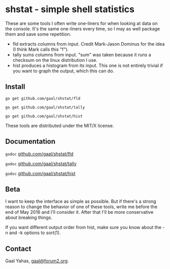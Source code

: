 shstat - simple shell statistics
================================

These are some tools I often write one-liners for when looking at
data on the console. It's the same one-liners every time, so 
I may as well package them and save some repetition.

* fld extracts columns from input. Credit Mark-Jason Dominus for
the idea (I think Mark calls this "f").
* tally sums columns from input. "sum" was taken because it runs
a checksum on the linux distribution I use.
* hist produces a histogram from its input. This one is not entirely
trivial if you want to graph the output, which this can do.

Install
-------

`go get github.com/gaal/shstat/fld`

`go get github.com/gaal/shstat/tally`

`go get github.com/gaal/shstat/hist`

These tools are distributed under the MIT/X license.

Documentation
-------------

`godoc` [github.com/gaal/shstat/fld](http://godoc.org/github.com/gaal/shstat/fld)

`godoc` [github.com/gaal/shstat/tally](http://godoc.org/github.com/gaal/shstat/tally)

`godoc` [github.com/gaal/shstat/hist](http://godoc.org/github.com/gaal/shstat/hist)

Beta
----

I want to keep the interface as simple as possible. But if there's
a strong reason to change the behavior of one of these tools,
write me before the end of May 2016 and I'll consider it. After that
I'll be more conservative about breaking things.

If you want different output order from hist, make sure you know about
the -n and -k options to sort(1).

Contact
-------

Gaal Yahas, gaal@forum2.org.

